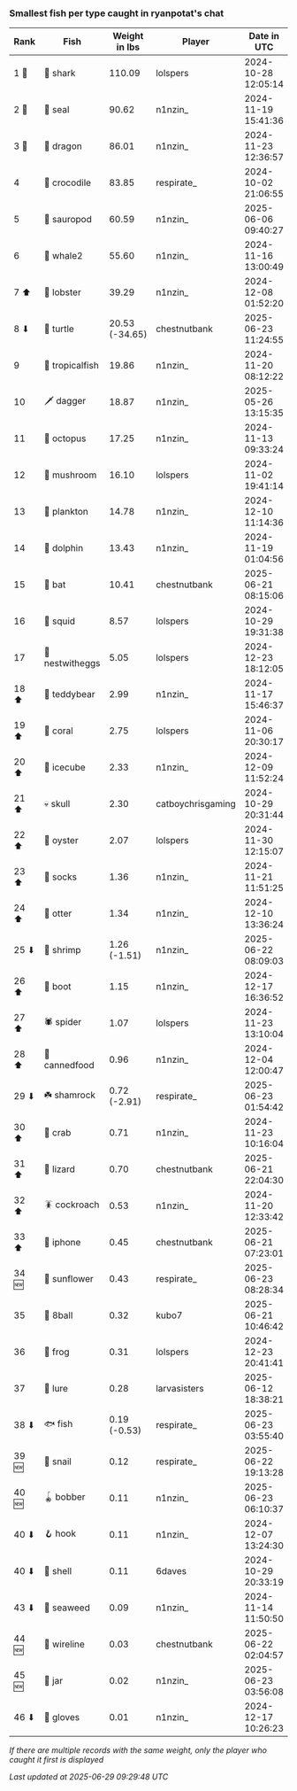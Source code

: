 ### Smallest fish per type caught in ryanpotat's chat
| Rank | Fish | Weight in lbs | Player | Date in UTC |
|------|--------|-----------|---------|------|
| 1 🥇  | 🦈 shark | 110.09 | lolspers | 2024-10-28 12:05:14 |
| 2 🥈  | 🦭 seal | 90.62 | n1nzin_ | 2024-11-19 15:41:36 |
| 3 🥉  | 🐉 dragon | 86.01 | n1nzin_ | 2024-11-23 12:36:57 |
| 4  | 🐊 crocodile | 83.85 | respirate_ | 2024-10-02 21:06:55 |
| 5  | 🦕 sauropod | 60.59 | n1nzin_ | 2025-06-06 09:40:27 |
| 6  | 🐋 whale2 | 55.60 | n1nzin_ | 2024-11-16 13:00:49 |
| 7 ⬆ | 🦞 lobster | 39.29 | n1nzin_ | 2024-12-08 01:52:20 |
| 8 ⬇ | 🐢 turtle | 20.53 (-34.65) | chestnutbank | 2025-06-23 11:24:55 |
| 9  | 🐠 tropicalfish | 19.86 | n1nzin_ | 2024-11-20 08:12:22 |
| 10  | 🗡️ dagger | 18.87 | n1nzin_ | 2025-05-26 13:15:35 |
| 11  | 🐙 octopus | 17.25 | n1nzin_ | 2024-11-13 09:33:24 |
| 12  | 🍄 mushroom | 16.10 | lolspers | 2024-11-02 19:41:14 |
| 13  | 🦠 plankton | 14.78 | n1nzin_ | 2024-12-10 11:14:36 |
| 14  | 🐬 dolphin | 13.43 | n1nzin_ | 2024-11-19 01:04:56 |
| 15  | 🦇 bat | 10.41 | chestnutbank | 2025-06-21 08:15:06 |
| 16  | 🦑 squid | 8.57 | lolspers | 2024-10-29 19:31:38 |
| 17  | 🪺 nestwitheggs | 5.05 | lolspers | 2024-12-23 18:12:05 |
| 18 ⬆ | 🧸 teddybear | 2.99 | n1nzin_ | 2024-11-17 15:46:37 |
| 19 ⬆ | 🪸 coral | 2.75 | lolspers | 2024-11-06 20:30:17 |
| 20 ⬆ | 🧊 icecube | 2.33 | n1nzin_ | 2024-12-09 11:52:24 |
| 21 ⬆ | 💀 skull | 2.30 | catboychrisgaming | 2024-10-29 20:31:44 |
| 22 ⬆ | 🦪 oyster | 2.07 | lolspers | 2024-11-30 12:15:07 |
| 23 ⬆ | 🧦 socks | 1.36 | n1nzin_ | 2024-11-21 11:51:25 |
| 24 ⬆ | 🦦 otter | 1.34 | n1nzin_ | 2024-12-10 13:36:24 |
| 25 ⬇ | 🦐 shrimp | 1.26 (-1.51) | n1nzin_ | 2025-06-22 08:09:03 |
| 26 ⬆ | 👢 boot | 1.15 | n1nzin_ | 2024-12-17 16:36:52 |
| 27 ⬆ | 🕷️ spider | 1.07 | lolspers | 2024-11-23 13:10:04 |
| 28 ⬆ | 🥫 cannedfood | 0.96 | n1nzin_ | 2024-12-04 12:00:47 |
| 29 ⬇ | ☘️ shamrock | 0.72 (-2.91) | respirate_ | 2025-06-23 01:54:42 |
| 30 ⬆ | 🦀 crab | 0.71 | n1nzin_ | 2024-11-23 10:16:04 |
| 31 ⬆ | 🦎 lizard | 0.70 | chestnutbank | 2025-06-21 22:04:30 |
| 32 ⬆ | 🪳 cockroach | 0.53 | n1nzin_ | 2024-11-20 12:33:42 |
| 33 ⬆ | 📱 iphone | 0.45 | chestnutbank | 2025-06-21 07:23:01 |
| 34 🆕 | 🌻 sunflower | 0.43 | respirate_ | 2025-06-23 08:28:34 |
| 35  | 🎱 8ball | 0.32 | kubo7 | 2025-06-21 10:46:42 |
| 36  | 🐸 frog | 0.31 | lolspers | 2024-12-23 20:41:41 |
| 37  | 🎏 lure | 0.28 | larvasisters | 2025-06-12 18:38:21 |
| 38 ⬇ | 🐟 fish | 0.19 (-0.53) | respirate_ | 2025-06-23 03:55:40 |
| 39 🆕 | 🐌 snail | 0.12 | respirate_ | 2025-06-22 19:13:28 |
| 40 🆕 | 🪀 bobber | 0.11 | n1nzin_ | 2025-06-23 06:10:37 |
| 40 ⬇ | 🪝 hook | 0.11 | n1nzin_ | 2024-12-07 13:24:30 |
| 40 ⬇ | 🐚 shell | 0.11 | 6daves | 2024-10-29 20:33:19 |
| 43 ⬇ | 🌿 seaweed | 0.09 | n1nzin_ | 2024-11-14 11:50:50 |
| 44 🆕 | 🧵 wireline | 0.03 | chestnutbank | 2025-06-22 02:04:57 |
| 45 🆕 | 🫙 jar | 0.02 | n1nzin_ | 2025-06-23 03:56:08 |
| 46 ⬇ | 🧤 gloves | 0.01 | n1nzin_ | 2024-12-17 10:26:23 |

_If there are multiple records with the same weight, only the player who caught it first is displayed_

_Last updated at 2025-06-29 09:29:48 UTC_